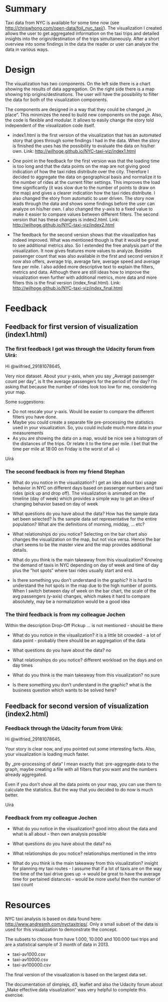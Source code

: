 # Summary

Taxi data from NYC is available for some time now (see http://chriswhong.com/open-data/foil_nyc_taxi/). The visualization I created allows the user to get aggregated information on the taxi trips and detailed insights into the origin/destination of the trips simultaneously. After a short overview into some findings in the data the reader or user can analyze the data in various ways.

# Design

The visualization has two components. On the left side there is a chart showing the results of data aggregation. On the right side there is a map showing trip origins/destinations. The user will have the possibility to filter the data for both of the visualization components.

The components are designed in a way that they could be changed „in place“. This minimizes the need to build new components on the page. Also, the code is flexible and modular. It allows to easily change the story told independent of the visualization code itself. 

- index1.html is the first version of the visualization that has an automated story that goes through some findings I had in the data. When the story is finished the uses has the possibility to evaluate the data on his/her own.
Link: http://wilhoge.github.io/NYC-taxi-viz/index1.html

- One point in the feedback for the first version was that the loading time is too long and that the data points on the map are not giving good indication of how the taxi rides distribute over the city. Therefore I decided to aggregate the data on geographical basis and normalize it to the number of rides at the current filter settings. This improves the load time significantly (it was slow due to the number of points to draw on the map) and gives a clearer indication how the taxi rides distribute. 
I also changed the story from automatic to user driven. The story now leads through the data and shows some findings before the user can analyze on his/her own.
I also changed the y-axis to a fixed value to make it easier to compare values between different filters.
The second version that has these changes is index2.html.
Link: http://wilhoge.github.io/NYC-taxi-viz/index2.html

- The feedback for the second version shows that the visualization has indeed improved. What was mentioned though is that it would be great to see additional metrics also. So I extended the free analysis part of the visualization. It now gives features more values to analyze. Besides passenger count that was also available in the first and second version it now also offers, average trip, average fare, average speed and average fare per mile. 
I also added more descriptive text to explain the filters, metrics and data.
Although there are still ideas how to improve the visualization even further with additional metrics, more data and more filters this is the final version (index_final.html).
Link: http://wilhoge.github.io/NYC-taxi-viz/index_final.html

# Feedback

## Feedback for first version of visualization (index1.html)

### The first feedback I got was through the Udacity forum from Uirá:

Hi @wilfried_29181078645,

Very nice dataset. About your y-axis, when you say „Average passenger count per day“, is It the average passengers for the period of the day? I’m asking that because the number of rides look too low for me, considering your map.

Some suggestions:

- Do not rescale your y-axis. Would be easier to compare the different filters you have done.
- Maybe you could create a separate file pre-processing the statistics used in your visualization. So, you could include much more data in your measurements
- As you are showing the data on a map, would be nice see a histogram of the distances of the trips. Or relate it to the time per mile. I bet that the time per mile at 18:00 on Friday is the worst of all =)

Uirá

### The second feedback is from my friend Stephan

- What do you notice in the visualization?
I get an idea about taxi usage behavior in NYC on different days based on passenger numbers and taxi rides (pick up and drop off). The visualization is animated on the timeline (day of week) which provides a simple way to get an idea of changing behavior based on day of week

- What questions do you have about the data?
How has the sample data set been selected? 
Is the sample data set representative for the entire population?
What are the definitions of morning, midday, … etc?

- What relationships do you notice?
Selecting on the bar chart also changes the visualization on the map, but not vice versa.
Hence the bar chart seems to be the master view and the map provides additional details.

- What do you think is the main takeaway from this visualization?
Knowing the demand of taxis in NYC depending on day of week and time of day plus the “hot spots” where taxi rides usually start and end.

- Is there something you don’t understand in the graphic?
It is hard to understand the hot spots in the map due to the high number of points.
When I switch between day of week on the bar chart, the scale of the avg passengers (y-axis) changes, which makes it hard to compare absolutely, may be  a normalization would be a good idea

### The third feedback is from my colleague Jochen

Within the description Drop-Off Pickup … is not mentioned - should be there

- What do you notice in the visualization?
it is a little bit crowded - a lot of data point - probably there  should be an aggregation of the data

- What questions do you have about the data?
no

- What relationships do you notice?
different workload on the days and on day times

- What do you think is the main takeaway from this visualization?
no sure

- Is there something you don’t understand in the graphic?
what is the business question which wants to be solved here?


## Feedback for second version of visualization (index2.html)

### Feedback through the Udacity forum from Uirá:

Hi @wilfried_29181078645,

Your story is clear now, and you pointed out some interesting facts. Also, your visualization is loading much faster.

By „pre-processing of data“ I mean exactly that: pre-aggregate data to the graph, maybe creating a file with all filters that you want and the numbers already aggregated.

Even if you don’t show all the data points on your map, you can use them to calculate the statistics. But the way that you decided to do now is much better.

Uirá

### Feedback from my colleague Jochen

- What do you notice in the visualization?
good intro about the data and what is all about - then own analysis possible

- What questions do you have about the data?
no

- What relationships do you notice?
relationships mentioned in the intro

- What do you think is the main takeaway from this visualization?
insight for planning my taxi routes - I assume that if a lot of taxis are on the way the time of the taxi drive goes up -> would be great to have the average time for pertained distances - would be more useful then the number of taxi count

# Resources

NYC taxi analysis is based on data found here: http://www.andresmh.com/nyctaxitrips/. Only a small subset of the data is used for this visualization to demonstrate the concept.

The subsets to choose from have 1.000, 10.000 and 100.000 taxi trips and are a statistical sample of 3 month of data in 2013.

- taxi-av1000.csv
- taxi-av10000.csv
- taxi-av100000.csv

The final version of the visualization is based on the largest data set.

The documentation of dimplejs, d3, leaflet and also the Udacity forum about „Make effective data visualization“ was very helpful to complete this exercise.